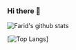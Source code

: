 ### Hi there 👋
![Farid's github stats](https://github-readme-stats.vercel.app/api?username=frddl&theme=tokyonight&hide=stars&show_icons=true)

[![Top Langs](https://github-readme-stats.vercel.app/api/top-langs/?username=frddl)]

<!--
**frddl/frddl** is a ✨ _special_ ✨ repository because its `README.md` (this file) appears on your GitHub profile.

Here are some ideas to get you started:

- 🔭 I’m currently working on ...
- 🌱 I’m currently learning ...
- 👯 I’m looking to collaborate on ...
- 🤔 I’m looking for help with ...
- 💬 Ask me about ...
- 📫 How to reach me: ...
- 😄 Pronouns: ...
- ⚡ Fun fact: ...
-->
